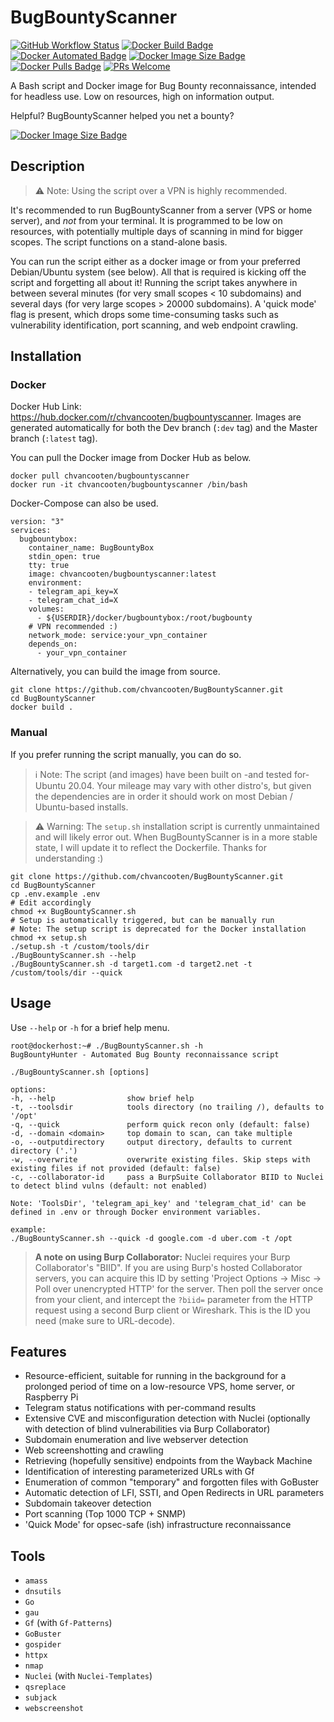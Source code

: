 # BugBountyScanner

[![GitHub Workflow Status](https://img.shields.io/github/workflow/status/chvancooten/bugbountyscanner/Docker%20Build)](https://github.com/chvancooten/BugBountyScanner/actions)
[![Docker Build Badge](https://img.shields.io/docker/cloud/build/chvancooten/bugbountyscanner)](https://hub.docker.com/r/chvancooten/bugbountyscanner/)
[![Docker Automated Badge](https://img.shields.io/docker/cloud/automated/chvancooten/bugbountyscanner)](https://hub.docker.com/r/chvancooten/bugbountyscanner/)
[![Docker Image Size Badge](https://img.shields.io/docker/image-size/chvancooten/bugbountyscanner)](https://hub.docker.com/r/chvancooten/bugbountyscanner/)
[![Docker Pulls Badge](https://img.shields.io/docker/pulls/chvancooten/bugbountyscanner)](https://hub.docker.com/r/chvancooten/bugbountyscanner/)
[![PRs Welcome](https://img.shields.io/badge/Contributions-Welcome-brightgreen.svg)](http://makeapullrequest.com)

A Bash script and Docker image for Bug Bounty reconnaissance, intended for headless use. Low on resources, high on information output.

Helpful? BugBountyScanner helped you net a bounty?

[![Docker Image Size Badge](https://img.shields.io/badge/%F0%9F%8D%BA-Buy%20me%20a%20beer-orange)](https://www.buymeacoffee.com/chvancooten)

## Description

> ⚠ Note: Using the script over a VPN is highly recommended.

It's recommended to run BugBountyScanner from a server (VPS or home server), and _not_ from your terminal. It is programmed to be low on resources, with potentially multiple days of scanning in mind for bigger scopes. The script functions on a stand-alone basis.

You can run the script either as a docker image or from your preferred Debian/Ubuntu system (see below). All that is required is kicking off the script and forgetting all about it! Running the script takes anywhere in between several minutes (for very small scopes < 10 subdomains) and several days (for very large scopes > 20000 subdomains). A 'quick mode' flag is present, which drops some time-consuming tasks such as vulnerability identification, port scanning, and web endpoint crawling.

## Installation

### Docker

Docker Hub Link: https://hub.docker.com/r/chvancooten/bugbountyscanner. Images are generated automatically for both the Dev branch (`:dev` tag) and the Master branch (`:latest` tag).

You can pull the Docker image from Docker Hub as below.

```
docker pull chvancooten/bugbountyscanner
docker run -it chvancooten/bugbountyscanner /bin/bash
```

Docker-Compose can also be used.

```
version: "3"
services:
  bugbountybox:
    container_name: BugBountyBox
    stdin_open: true
    tty: true
    image: chvancooten/bugbountyscanner:latest
    environment:
    - telegram_api_key=X
    - telegram_chat_id=X
    volumes:
      - ${USERDIR}/docker/bugbountybox:/root/bugbounty
    # VPN recommended :)
    network_mode: service:your_vpn_container
    depends_on:
      - your_vpn_container
```

Alternatively, you can build the image from source.

```
git clone https://github.com/chvancooten/BugBountyScanner.git
cd BugBountyScanner
docker build .
```

### Manual

If you prefer running the script manually, you can do so.

> ℹ Note: The script (and images) have been built on -and tested for- Ubuntu 20.04. Your mileage may vary with other distro's, but given the dependencies are in order it should work on most Debian / Ubuntu-based installs.

> ⚠️ Warning: The `setup.sh` installation script is currently unmaintained and will likely error out. When BugBountyScanner is in a more stable state, I will update it to reflect the Dockerfile. Thanks for understanding :)

```
git clone https://github.com/chvancooten/BugBountyScanner.git
cd BugBountyScanner
cp .env.example .env
# Edit accordingly
chmod +x BugBountyScanner.sh
# Setup is automatically triggered, but can be manually run
# Note: The setup script is deprecated for the Docker installation
chmod +x setup.sh
./setup.sh -t /custom/tools/dir
./BugBountyScanner.sh --help
./BugBountyScanner.sh -d target1.com -d target2.net -t /custom/tools/dir --quick
```

## Usage

Use `--help` or `-h` for a brief help menu.

```
root@dockerhost:~# ./BugBountyScanner.sh -h
BugBountyHunter - Automated Bug Bounty reconnaissance script
 
./BugBountyScanner.sh [options]
 
options:
-h, --help                show brief help
-t, --toolsdir            tools directory (no trailing /), defaults to '/opt'
-q, --quick               perform quick recon only (default: false)
-d, --domain <domain>     top domain to scan, can take multiple
-o, --outputdirectory     output directory, defaults to current directory ('.')
-w, --overwrite           overwrite existing files. Skip steps with existing files if not provided (default: false)
-c, --collaborator-id     pass a BurpSuite Collaborator BIID to Nuclei to detect blind vulns (default: not enabled)
 
Note: 'ToolsDir', 'telegram_api_key' and 'telegram_chat_id' can be defined in .env or through Docker environment variables.
 
example:
./BugBountyScanner.sh --quick -d google.com -d uber.com -t /opt
```

> **A note on using Burp Collaborator:** Nuclei requires your Burp Collaborator's "BIID". If you are using Burp's hosted Collaborator servers, you can acquire this ID by setting 'Project Options -> Misc -> Poll over unencrypted HTTP' for the server. Then poll the server once from your client, and intercept the `?biid=` parameter from the HTTP request using a second Burp client or Wireshark. This is the ID you need (make sure to URL-decode).

## Features

- Resource-efficient, suitable for running in the background for a prolonged period of time on a low-resource VPS, home server, or Raspberry Pi
- Telegram status notifications with per-command results
- Extensive CVE and misconfiguration detection with Nuclei (optionally with detection of blind vulnerabilities via Burp Collaborator)
- Subdomain enumeration and live webserver detection
- Web screenshotting and crawling
- Retrieving (hopefully sensitive) endpoints from the Wayback Machine
- Identification of interesting parameterized URLs with Gf
- Enumeration of common "temporary" and forgotten files with GoBuster
- Automatic detection of LFI, SSTI, and Open Redirects in URL parameters
- Subdomain takeover detection
- Port scanning (Top 1000 TCP + SNMP)
- 'Quick Mode' for opsec-safe (ish) infrastructure reconnaissance

## Tools

- `amass`
- `dnsutils`
- `Go`
- `gau`
- `Gf` (with `Gf-Patterns`)
- `GoBuster`
- `gospider`
- `httpx`
- `nmap`
- `Nuclei` (with `Nuclei-Templates`)
- `qsreplace`
- `subjack`
- `webscreenshot`

